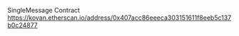 
SingleMessage Contract
  https://kovan.etherscan.io/address/0x407acc86eeeca303151611f8eeb5c137b0c24877
